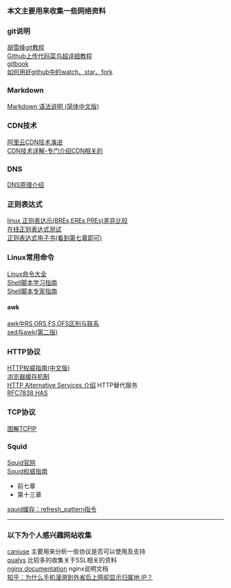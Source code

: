 ### 本文主要用来收集一些网络资料

### git说明
[胡雪峰git教程](http://www.liaoxuefeng.com/wiki/0013739516305929606dd18361248578c67b8067c8c017b000 '胡雪峰git教程')  
[Github上传代码菜鸟超详细教程](http://lazynight.me/2898.html 'Github上传代码菜鸟超详细教程')  
[gitbook](https://git-scm.com/book/en/v2 'git book')  
[如何用好github中的watch、star、fork](http://www.jianshu.com/p/6c366b53ea41)  

  
### Markdown
[Markdown 语法说明 (简体中文版)](http://wowubuntu.com/markdown/ 'Markdown 语法说明 (简体中文版)')  


### CDN技术
[阿里云CDN技术演进](http://www.infoq.com/cn/presentations/alibaba-cloud-cdn-technology-evolution#downloadPdf '阿里云CDN技术演进')  
[CDN技术详解-专门介绍CDN相关的](http://pan.baidu.com/s/1jIFeY6U '密码: c3vx')  



### DNS
[DNS原理介绍](https://www.cnhzz.com/bind-dns-base/  'DNS原理介绍')  



### 正则表达式
[linux 正则表达示(BREs,EREs,PREs)差异比较](http://www.cnblogs.com/chengmo/archive/2010/10/10/1847287.html  'linux shell 正则表达式(BREs,EREs,PREs)差异比较')  
[在线正则表达式测试](http://tool.oschina.net/regex/ '在线正则表达式测试')   
[正则表达式电子书(看到第七章即可)](http://pan.baidu.com/s/1qYRKl2W '密码: 19x4')  

### Linux常用命令
[Linux命令大全](http://man.linuxde.net/ 'Linux命令大全 查询各类Linux常用命令')  
[Shell脚本学习指南](http://pan.baidu.com/s/1mhJ4Hao '密码：skge')  
[Shell脚本专家指南](http://pan.baidu.com/s/1c2mRr7E '密码：tdsk')  

#### awk
[awk中RS,ORS,FS,OFS区别与联系](http://blog.51yip.com/shell/1151.html 'awk中RS,ORS,FS,OFS区别与联系')  
[sed与awk(第二版)](http://pan.baidu.com/s/1boHLjuJ '密码：d9xh')  




### HTTP协议
[HTTP权威指南(中文版)](http://pan.baidu.com/s/1sleYR3v '密码: jtyc')  
[浏览器缓存机制 ](http://www.laruence.com/2010/03/05/1332.html)   
[HTTP Alternative Services 介绍](https://imququ.com/post/http-alt-svc.html) HTTP替代服务  
[RFC7838 HAS](https://tools.ietf.org/html/rfc7838)  


### TCP协议
[图解TCPIP](http://pan.baidu.com/s/1c2DptwW '密码: 3giu')  

### Squid
[Squid官网](http://www.squid-cache.org/)  
[Squid权威指南](http://home.arcor.de/pangj/squid/)

- 前七章  
- 第十三章

[squid缓存：refresh_pattern指令](http://blog.sina.com.cn/s/blog_5dc960cd0100d5ti.html)  


---
### 以下为个人感兴趣网站收集
[caniuse](http://caniuse.com/)   主要用来分析一些协议是否可以使用及支持  
[qualys](https://www.ssllabs.com/projects/index.html)  比较多的收集关于SSL相关的资料  
[nginx documentation](http://nginx.org/en/docs/)  nginx说明文档  
[知乎：为什么手机漫游到外省后上网却显示归属地 IP？](https://www.zhihu.com/question/31923127/answer/53936091)  
